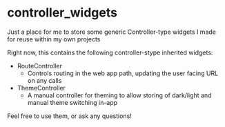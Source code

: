 # controller_widgets

Just a place for me to store some generic Controller-type widgets I made 
for reuse within my own projects

Right now, this contains the following controller-stype inherited widgets:

- RouteController
  - Controls routing in the web app path, updating the user facing URL on any calls
- ThemeController
  - A manual controller for theming to allow storing of dark/light and manual theme switching in-app 

Feel free to use them, or ask any questions!
